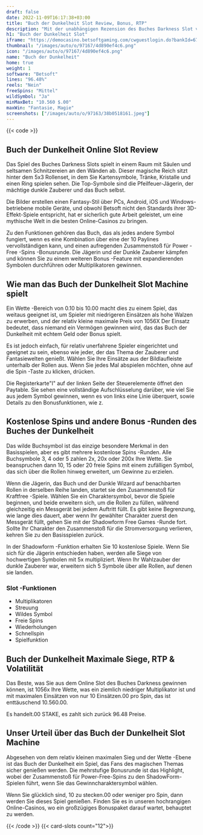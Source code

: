 ```yaml
---
draft: false
date: 2022-11-09T16:17:38+03:00
title: "Buch der Dunkelheit Slot Review, Bonus, RTP"
description: "Mit der unabhängigen Rezension des Buches Darkness Slot von Betsoft können Sie hier kostenlos oder echtes Geld spielen und hier einen Bonus erhalten!"
h1: "Buch der Dunkelheit Slot"
iframe: "https://democasino.betsoftgaming.com/cwguestlogin.do?bankId=675&CDN=AUTO&gameId=825"
thumbnail: "/images/auto/o/97167/4d890ef4c6.png"
icon: "/images/auto/o/97167/4d890ef4c6.png"
name: "Buch der Dunkelheit"
home: true
weight: 1
software: "Betsoft"
lines: "96.48%"
reels: "Nein"
freeSpins: "Mittel"
wildSymbol: "Ja"
minMaxBet: "10.560 $.00"
maxWin: "Fantasie, Magie"
screenshots: ["/images/auto/o/97163/38b0518161.jpeg"]
---
```


{{< code >}}<h2>Buch der Dunkelheit Online Slot Review</h2><p>Das Spiel des Buches Darkness Slots spielt in einem Raum mit Säulen und seltsamen Schnitzereien an den Wänden ab. Dieser magische Reich sitzt hinter dem 5x3 Rollenset, in dem Sie Kartensymbole, Tränke, Kristalle und einen Ring spielen sehen. Die Top-Symbole sind die Pfeilfeuer-Jägerin, der mächtige dunkle Zauberer und das Buch selbst.</p><p>Die Bilder erstellen einen Fantasy-Stil über PCs, Android, iOS und Windows-betriebene mobile Geräte, und obwohl Betsoft nicht den Standards ihrer 3D-Effekt-Spiele entspricht, hat er sicherlich gute Arbeit geleistet, um eine mythische Welt in die besten Online-Casinos zu bringen.</p><p>Zu den Funktionen gehören das Buch, das als jedes andere Symbol fungiert, wenn es eine Kombination über eine der 10 Paylines vervollständigen kann, und einen aufregenden Zusammenstoß für Power -Free -Spins -Bonusrunde. Die Jägerin und der Dunkle Zauberer kämpfen und können Sie zu einem weiteren Bonus -Feature mit expandierenden Symbolen durchführen oder Multiplikatoren gewinnen.</p><h2>Wie man das Buch der Dunkelheit Slot Machine spielt</h2><p>Ein Wette -Bereich von 0.10 bis 10.00 macht dies zu einem Spiel, das weitaus geeignet ist, um Spieler mit niedrigeren Einsätzen als hohe Walzen zu erwerben, und der relativ kleine maximale Preis von 1056X Der Einsatz bedeutet, dass niemand ein Vermögen gewinnen wird, das das Buch der Dunkelheit mit echtem Geld oder Bonus spielt.</p><p>Es ist jedoch einfach, für relativ unerfahrene Spieler eingerichtet und geeignet zu sein, ebenso wie jeder, der das Thema der Zauberer und Fantasiewelten genießt. Wählen Sie Ihre Einsätze aus der Bildlaufleiste unterhalb der Rollen aus. Wenn Sie jedes Mal abspielen möchten, ohne auf die Spin -Taste zu klicken, drücken.</p><p>Die Registerkarte"I" auf der linken Seite der Steuerelemente öffnet den Paytable. Sie sehen eine vollständige Aufschlüsselung darüber, wie viel Sie aus jedem Symbol gewinnen, wenn es von links eine Linie überquert, sowie Details zu den Bonusfunktionen, wie z.</p><h2>Kostenlose Spins und andere Bonus -Runden des Buches der Dunkelheit</h2><p>Das wilde Buchsymbol ist das einzige besondere Merkmal in den Basisspielen, aber es gibt mehrere kostenlose Spins -Runden. Alle Buchsymbole 3, 4 oder 5 zahlen 2x, 20x oder 200x Ihre Wette. Sie beanspruchen dann 10, 15 oder 20 freie Spins mit einem zufälligen Symbol, das sich über die Rollen hinweg erweitert, um Gewinne zu erzielen.</p><p>Wenn die Jägerin, das Buch und der Dunkle Wizard auf benachbarten Rollen in derselben Reihe landen, startet sie den Zusammenstoß für Kraftfree -Spiele. Wählen Sie ein Charaktersymbol, bevor die Spiele beginnen, und beide erweitern sich, um die Rollen zu füllen, während gleichzeitig ein Messgerät bei jedem Auftritt füllt. Es gibt keine Begrenzung, wie lange dies dauert, aber wenn Ihr gewählter Charakter zuerst den Messgerät füllt, gehen Sie mit der Shadowform Free Games -Runde fort. Sollte Ihr Charakter den Zusammenstoß für die Stromversorgung verlieren, kehren Sie zu den Basisspielen zurück.</p><p>In der Shadowform -Funktion erhalten Sie 10 kostenlose Spiele. Wenn Sie sich für die Jägerin entschieden haben, werden alle Siege von hochwertigen Symbolen mit 5x multipliziert. Wenn Ihr Wahlzauber der dunkle Zauberer war, erweitern sich 5 Symbole über alle Rollen, auf denen sie landen.</p><h3>
Slot -Funktionen</h3><ul>
<li></span>
Multiplikatoren</li>
<li></span>
Streuung</li>
<li></span>
Wildes Symbol</li>
<li></span>
Freie Spins</li>
<li></span>
Wiederholungen</li>
<li></span>
Schnellspin</li>
<li></span>
Spielfunktion</li></ul><h2>Buch der Dunkelheit Maximale Siege, RTP & Volatilität</h2><p>Das Beste, was Sie aus dem Online Slot des Buches Darkness gewinnen können, ist 1056x Ihre Wette, was ein ziemlich niedriger Multiplikator ist und mit maximalen Einsätzen von nur 10 Einsätzen.00 pro Spin, das ist enttäuschend 10.560.00.</p><p>Es handelt.00 STAKE, es zahlt sich zurück 96.48 Preise.</p><h2>Unser Urteil über das Buch der Dunkelheit Slot Machine</h2><p>Abgesehen von dem relativ kleinen maximalen Sieg und der Wette -Ebene ist das Buch der Dunkelheit ein Spiel, das Fans des magischen Themas sicher genießen werden. Die mehrstufige Bonusrunde ist das Highlight, wobei der Zusammenstoß für Power-Free-Spins zu den ShadowForm-Spielen führt, wenn Sie das Gewinncharaktersymbol wählen.</p><p>Wenn Sie glücklich sind, 10 zu stecken.00 oder weniger pro Spin, dann werden Sie dieses Spiel genießen. Finden Sie es in unseren hochrangigen Online-Casinos, wo ein großzügiges Bonuspaket darauf wartet, behauptet zu werden.</p>{{< /code >}}
{{< card-slots count="12">}}